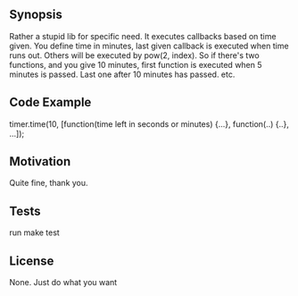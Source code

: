 ## Synopsis

Rather a stupid lib for specific need. It executes callbacks based on time given.
You define time in minutes, last given callback is executed when time runs out. 
Others will be executed by pow(2, index). So if there's two functions, and you give
10 minutes, first function is executed when 5 minutes is passed. Last one after 10 minutes
has passed. etc.

## Code Example

  timer.time(10, [function(time left in seconds or minutes) {...}, function(..) {..}, ...]);

## Motivation

Quite fine, thank you.

## Tests

run
  make test

## License

None. Just do what you want
